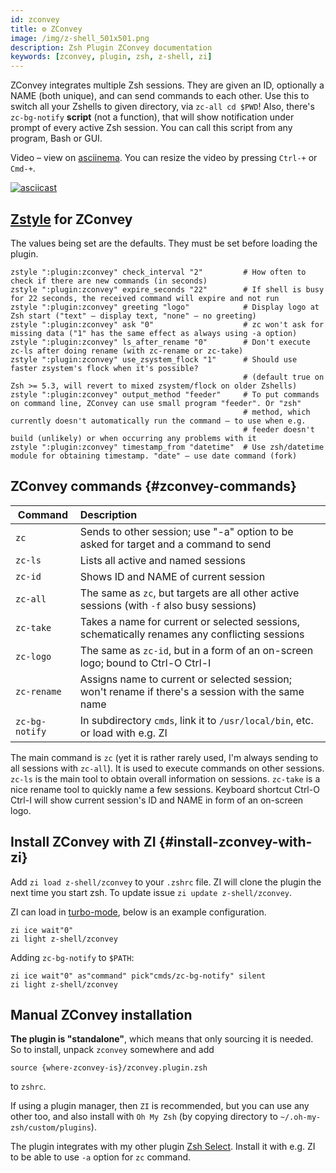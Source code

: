 ```yaml
---
id: zconvey
title: ⚙️ ZConvey
image: /img/z-shell_501x501.png
description: Zsh Plugin ZConvey documentation
keywords: [zconvey, plugin, zsh, z-shell, zi]
---
```


ZConvey integrates multiple Zsh sessions. They are given an ID, optionally a NAME (both unique), and can send commands to each other. Use this to switch all your Zshells to given directory, via `zc-all cd $PWD`! Also, there's `zc-bg-notify` **script** (not a function), that will show notification under prompt of every active Zsh session. You can call this script from any program, Bash or GUI.

Video – view on [asciinema](https://asciinema.org/a/156726). You can resize the video by pressing `Ctrl-+` or `Cmd-+`.

[![asciicast](https://asciinema.org/a/156726.png)](https://asciinema.org/a/156726)

## [Zstyle](/ja/search?q=zstyle) for ZConvey

The values being set are the defaults. They must be set before loading the plugin.

```shell
zstyle ":plugin:zconvey" check_interval "2"         # How often to check if there are new commands (in seconds)
zstyle ":plugin:zconvey" expire_seconds "22"        # If shell is busy for 22 seconds, the received command will expire and not run
zstyle ":plugin:zconvey" greeting "logo"            # Display logo at Zsh start ("text" – display text, "none" – no greeting)
zstyle ":plugin:zconvey" ask "0"                    # zc won't ask for missing data ("1" has the same effect as always using -a option)
zstyle ":plugin:zconvey" ls_after_rename "0"        # Don't execute zc-ls after doing rename (with zc-rename or zc-take)
zstyle ":plugin:zconvey" use_zsystem_flock "1"      # Should use faster zsystem's flock when it's possible?
                                                    # (default true on Zsh >= 5.3, will revert to mixed zsystem/flock on older Zshells)
zstyle ":plugin:zconvey" output_method "feeder"     # To put commands on command line, ZConvey can use small program "feeder". Or "zsh"
                                                    # method, which currently doesn't automatically run the command – to use when e.g.
                                                    # feeder doesn't build (unlikely) or when occurring any problems with it
zstyle ":plugin:zconvey" timestamp_from "datetime"  # Use zsh/datetime module for obtaining timestamp. "date" – use date command (fork)
```

## ZConvey commands {#zconvey-commands}

| Command | Description |
| --- | :-- |
| `zc` | Sends to other session; use "-a" option to be asked for target and a command to send |
| `zc-ls` | Lists all active and named sessions |
| `zc-id` | Shows ID and NAME of current session |
| `zc-all` | The same as `zc`, but targets are all other active sessions (with `-f` also busy sessions) |
| `zc-take` | Takes a name for current or selected sessions, schematically renames any conflicting sessions |
| `zc-logo` | The same as `zc-id`, but in a form of an on-screen logo; bound to Ctrl-O Ctrl-I |
| `zc-rename` | Assigns name to current or selected session; won't rename if there's a session with the same name |
| `zc-bg-notify` | In subdirectory `cmds`, link it to `/usr/local/bin`, etc. or load with e.g. ZI |

The main command is `zc` (yet it is rather rarely used, I'm always sending to all sessions with `zc-all`). It is used to execute commands on other sessions. `zc-ls` is the main tool to obtain overall information on sessions. `zc-take` is a nice rename tool to quickly name a few sessions. Keyboard shortcut Ctrl-O Ctrl-I will show current session's ID and NAME in form of an on-screen logo.

## Install ZConvey with ZI {#install-zconvey-with-zi}

Add `zi load z-shell/zconvey` to your `.zshrc` file. ZI will clone the plugin the next time you start zsh. To update issue `zi update z-shell/zconvey`.

ZI can load in [turbo-mode](/ja/search?q=turbo+and+lucid), below is an example configuration.

```shell
zi ice wait"0"
zi light z-shell/zconvey
```

Adding `zc-bg-notify` to `$PATH`:

```shell
zi ice wait"0" as"command" pick"cmds/zc-bg-notify" silent
zi light z-shell/zconvey
```

## Manual ZConvey installation

**The plugin is "standalone"**, which means that only sourcing it is needed. So to install, unpack `zconvey` somewhere and add

```shell
source {where-zconvey-is}/zconvey.plugin.zsh
```

to `zshrc`.

If using a plugin manager, then `ZI` is recommended, but you can use any other too, and also install with `Oh My Zsh` (by copying directory to `~/.oh-my-zsh/custom/plugins`).

The plugin integrates with my other plugin [Zsh Select](https://github.com/z-shell/zsh-select). Install it with e.g. ZI to be able to use `-a` option for `zc` command.
